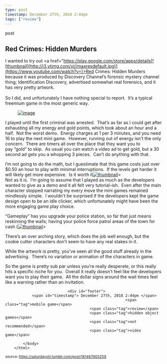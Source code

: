 ```yaml
---
type: post
timestamp: December 27th, 2018 2:44pm
tags: ["review"]
---
```

post
## Red Crimes: Hidden Murders ##
                    
I wanted to try out <a href="https://play.google.com/store/apps/details[![thumbnail](http://i3.ytimg.com/vi/ /maxresdefault.jpg)](https://www.youtube.com/watch?v= )>Red Crimes: Hidden Murders</a> because it was produced by Discovery Channel’s forensic mystery channel thing; Identification Discovery, advertised somewhat real forensics, and it has very pretty artwork.<br/><br/>So I did, and unfortunately I have nothing special to report.  It’s a typical freemium game in the most generic way.
<a href="https://66.media.tumblr.com/80371f10f451fcf3059e0f5261889e50/tumblr_inline_pkezw2gKyp1rnrp45_1280.jpg" target="_blank" alt="Red Crimes Hidden Murders Screenshot"><figure data-orig-width="2048" data-orig-height="1536" class="tmblr-full"><img src="https://64.media.tumblr.com/80371f10f451fcf3059e0f5261889e50/tumblr_inline_pkezw2gKyp1rnrp45_540.jpg" alt="image" data-orig-width="500" data-orig-height="375"/></figure></a>
I played until the first criminal was arrested.  That’s as far as I could get after exhausting all my energy and gold points, which took about an hour and a half.  Not the worst demo.  Energy charges at 1 per 3 minutes, and you need 16 to play the next mini game.  However, running out of energy isn't the only concern.  There are timers all over the place that they want you to pay “gold” to skip.  As usual you can watch a video ad to get gold, but a 30 second ad gets you a whopping 3 pieces.  Can’t do anything with that.

I’m not going to do the math, but I guestimate that this game costs just over $0.50 an hour to play with minimal interruptions.  If the levels get harder it will likely get more expensive.  Is it worth it[![thumbnail](http://i3.ytimg.com/vi/ /maxresdefault.jpg)](https://www.youtube.com/watch?v= )><br/>Not as it is.  I’m going to assume that I played as much as the developers wanted to give as a demo and it all felt very tutorial-ish.  Even after the main character stopped narrating my every move the mini games remained mindlessly simple.  I wouldn't be surprised if the developers kept the game design open to be an idle clicker, which unfortunately might have been the more engaging game play choice.<br/>

“Gameplay” has you upgrade your police station, so far that just means reskinning the walls; having your police force patrol areas of the town for cash ([![thumbnail](http://i3.ytimg.com/vi/ /maxresdefault.jpg)](https://www.youtube.com/watch?v= )>

There’s an over arching story, which does the job well enough, but the cookie cutter characters don’t seem to have any real stakes in it.  

While the artwork is pretty, you've seen all the good stuff already in the advertising.  There’s no variation or animation of the characters in game.

So the game is pretty sub par unless you’re really desperate, or this really hits a specific niche for you.  Overall it really doesn't feel like the developers want you to play their game.  All the dollar signs around the wait times feel like a warning rather than an invitation.

                
                
                
                
                
                
                                <div id="footer">
                <span id="timestamp"> December 27th, 2018 2:44pm </span>
                                                          <span class="tag">mobile game</span>
                                          <span class="tag">review</span>
                                          <span class="tag">hidden object games</span>
                                          <span class="tag">not recommended</span>
                                          <span class="tag">video game</span>
                                                    
            </body>
        </html>

        
<small>source: https://saturdayxiii.tumblr.com/post/181467903259</small>